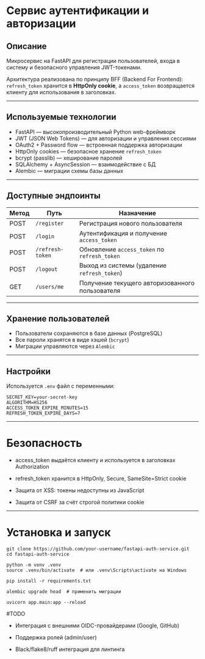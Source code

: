 #  Сервис аутентификации и авторизации

##  Описание

Микросервис на FastAPI для регистрации пользователей, входа в систему и безопасного управления JWT-токенами.

Архитектура реализована по принципу BFF (Backend For Frontend): `refresh_token` хранится в **HttpOnly cookie**, а `access_token` возвращается клиенту для использования в заголовках.

---

##  Используемые технологии

- FastAPI — высокопроизводительный Python web-фреймворк
- JWT (JSON Web Tokens) — для авторизации и управления сессиями
- OAuth2 + Password flow — встроенная поддержка авторизации
- HttpOnly cookies — безопасное хранение `refresh_token`
- bcrypt (passlib) — хеширование паролей
- SQLAlchemy + AsyncSession — взаимодействие с БД
- Alembic — миграции схемы базы данных

---

## Доступные эндпоинты

| Метод | Путь               | Назначение                                      |
|-------|--------------------|--------------------------------------------------|
| POST  | `/register`        | Регистрация нового пользователя                 |
| POST  | `/login`           | Аутентификация и получение `access_token`       |
| POST  | `/refresh-token`   | Обновление `access_token` по `refresh_token`    |
| POST  | `/logout`          | Выход из системы (удаление `refresh_token`)     |
| GET   | `/users/me`        | Получение текущего авторизованного пользователя |

---

## Хранение пользователей

- Пользователи сохраняются в базе данных (PostgreSQL)
- Все пароли хранятся в виде хэшей (`bcrypt`)
- Миграции управляются через `Alembic`

---

##  Настройки

Используется `.env` файл с переменными:

```env
SECRET_KEY=your-secret-key
ALGORITHM=HS256
ACCESS_TOKEN_EXPIRE_MINUTES=15
REFRESH_TOKEN_EXPIRE_DAYS=7

```
___
# Безопасность

- access_token выдаётся клиенту и используется в заголовках Authorization

- refresh_token хранится в HttpOnly, Secure, SameSite=Strict cookie

- Защита от XSS: токены недоступны из JavaScript

- Защита от CSRF за счёт строгой политики cookie

___

# Установка и запуск

```
git clone https://github.com/your-username/fastapi-auth-service.git
cd fastapi-auth-service

python -m venv .venv
source .venv/bin/activate  # или .venv\Scripts\activate на Windows

pip install -r requirements.txt

alembic upgrade head  # применить миграции

uvicorn app.main:app --reload

```

#TODO

- Интеграция с внешними OIDC-провайдерами (Google, GitHub)

- Поддержка ролей (admin/user)

- Black/flake8/ruff интеграция для линтинга

